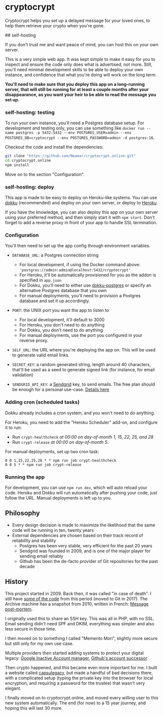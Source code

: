 # cryptocrypt

Cryptocrypt helps you set up a delayed message for your loved ones, to help them retrieve your crypto when you're gone.

## self-hosting

If you don't trust me and want peace of mind, you can host this on your own server.

This is a very simple web app.
It was kept simple to make it easy for you to inspect and ensure the code only does what is advertised, not more.
Still, you'll need minimal development skills to be able to deploy your own instance, and confidence that what you're doing will work on the long term.

**You'll need to make sure that you deploy this app on a long-running server, that will still be running for at least a couple months after your disappearance, as you want your heir to be able to read the message you set up.**

### self-hosting: testing

To run your own instance, you'll need a Postgres database setup.
For development and testing only, you can use something like `docker run --name postgres -p 5432:5432 --env POSTGRES_USER=admin --env POSTGRES_DB=cryptocrypt --env POSTGRES_PASSWORD=admin -d postgres:16`.

Checkout the code and install the dependencies:

```sh
git clone "https://github.com/Neamar/cryptocrypt.online.git"
cd cryptocrypt.online
npm install
```

Move on to the section "Configuration".

### self-hosting: deploy

This app is made to be easy to deploy on Heroku-like systems.
You can use [dokku](https://dokku.com/) (recommended) and deploy on your own server, or deploy to [Heroku](https://heroku.com).

If you have the knowledge, you can also deploy this app on your own server using your preferred method, and then simply start it with `npm start`.
Don't forget to add a reverse proxy in front of your app to handle SSL termination.

### Configuration

You'll then need to set up the app config through environment variables.

- `DATABASE_URL`: a Postgres connection string

  - For local development, if using the Docker command above: `'postgres://admin:admin@localhost:5432/cryptocrypt'`
  - For Heroku, it'll be automatically provisioned for you as the addon is specified in `app.json`
  - For Dokku, you'll need to either use [dokku-postgres](https://github.com/dokku/dokku-postgres) or specify an alternative Postgres database that you own
  - For manual deployments, you'll need to provision a Postgres database and set it up accordingly.

- `PORT`: the UNIX port you want the app to listen to

  - For local development, it'll default to 3000
  - For Heroku, you don't need to do anything
  - For Dokku, you don't need to do anything
  - For manual deployments, use the port you configured in your reverse proxy.

- `SELF_URL`: the URL where you're deploying the app on. This will be used to generate valid email links.
- `SECRET_KEY`: a random generated string, length around 40 characters, that'll be used as a seed to generate signed link (for instance, for email validation)
- `SENDGRID_API_KEY`: a [Sendgrid](https://sendgrid.com/) key, to send emails. The free plan should be enough for a personal use-case. [Details here](https://www.twilio.com/docs/sendgrid/ui/account-and-settings/api-keys)

### Adding cron (scheduled tasks)

Dokku already includes a cron system, and you won't need to do anything.

For Heroku, you need to add the "Heroku Scheduler" add-on, and configure it to run:

- Run `crypt-healthcheck` _at 00:00 on day-of-month 1, 15, 22, 25, and 28_
- Run `crypt-release` _at 00:00 on day-of-month 5._

For manual deployments, set up two cron task:

```
0 0 1,15,22,25,28 * * npm run job crypt-healthcheck
0 0 5 * * npm run job crypt-release
```

### Running the app

For development, you can use `npm run dev`, which will auto reload your code.
Heroku and Dokku will run automatically after pushing your code, just follow the URL.
Manual deployments is left up to you.

## Philosophy

- Every design decision is made to maximize the likelihood that the same code will be running in ten, twenty years
- External dependencies are chosen based on their track record of reliability and stability
  - Postgres has been very stable, very efficient for the past 20 years
  - Sendgrid was founded in 2009, and is one of the major player for sending email reliably
  - Github has been the de-facto provider of Git repositories for the past decade

## History

This project started in 2009. Back then, it was called "in case of death". I still have [some of the code](https://github.com/Neamar/neamar.fr/blob/master/lib/cron/crons/incaseofdeath.php) from this period (moved to Git in 2017). The Archive machine has a snapshot from 2010, written in French: [Message post-mortem](https://web.archive.org/web/20100125114330/https://blog.neamar.fr/component/content/article/4-prog/31-message-post-mortem-0).

I originally used this to share an SSH key.
This was all in PHP, with no SSL. Email sending didn't need SPF and DKIM, everything was simpler and also less secure in those time.

I then moved on to something I called "Memento Mori", slightly more secure but still only for my own use case.

Multiple providers then started adding systems to protect your digital legacy: [Google Inactive Account manager](https://support.google.com/accounts/answer/3036546?hl=en), [Github's account successor](https://docs.github.com/en/account-and-profile/setting-up-and-managing-your-personal-account-on-github/managing-access-to-your-personal-repositories/maintaining-ownership-continuity-of-your-personal-accounts-repositories)

Then crypto happened, and this became even more important for me.
I built a website called [capsulegacy](https://web.archive.org/web/20220307095601/http://capsulegacy.com/en/), but made a handful of bad decisions there, with a complicated setup (typing the private key into the browser for local encryption, and requiring a password for the trustee) that wasn't very elegant.

I finally moved on to cryptocrypt.online, and moved every willing user to this new system automatically.
The end (for now) to a 15 year journey, and hoping this will last 30 more.
